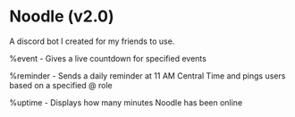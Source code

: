 # Noodle (v2.0)

A discord bot I created for my friends to use.

%event -
Gives a live countdown for specified events

%reminder -
Sends a daily reminder at 11 AM Central Time and pings users based on a specified @ role 

%uptime -
Displays how many minutes Noodle has been online
